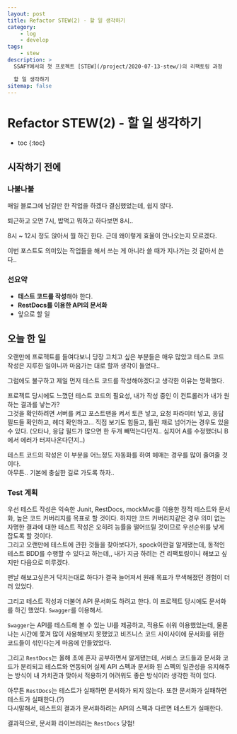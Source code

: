 ```yaml
---
layout: post
title: Refactor STEW(2) - 할 일 생각하기
category:
    - log
    - develop
tags:
    - stew
description: >
  SSAFY에서의 첫 프로젝트 [STEW](/project/2020-07-13-stew/)의 리팩토링 과정  

  할 일 생각하기
sitemap: false
---
```

# Refactor STEW(2) - 할 일 생각하기

* toc
{:toc}

## 시작하기 전에

### 나불나불

매일 블로그에 남길만 한 작업을 하겠다 결심했었는데, 쉽지 않다.  

퇴근하고 오면 7시, 밥먹고 뭐하고 하다보면 8시..  

8시 ~ 12시 정도 앉아서 뭘 하긴 한다. 근데 왜이렇게 효율이 안나오는지 모르겠다.  

이번 포스트도 의미있는 작업들을 해서 쓰는 게 아니라 쓸 때가 지나가는 것 같아서 쓴다..

### 선요약

* **테스트 코드를 작성**해야 한다.
* **RestDocs를 이용한 API의 문서화**
* 앞으로 할 일

## 오늘 한 일

오랜만에 프로젝트를 들여다보니 당장 고치고 싶은 부분들은 매우 많았고 테스트 코드 작성은 지루한 일이니까 마음가는 대로 할까 생각이 들었다..

그럼에도 불구하고 제일 먼저 테스트 코드를 작성해야겠다고 생각한 이유는 명확했다.

프로젝트 당시에도 느꼈던 테스트 코드의 필요성, 내가 작성 중인 이 컨트롤러가 내가 원하는 결과를 낳는가?  
그것을 확인하려면 서버를 켜고 포스트맨을 켜서 토큰 넣고, 요청 파라미터 넣고, 응답 필드들 확인하고, 헤더 확인하고... 직접 보기도 힘들고, 틀린 채로 넘어가는 경우도 있을 수 있다. (오타나, 응답 필드가 많으면 한 두개 빼먹는다던지.. 심지어 A를 수정했더니 B에서 에러가 터져나온다던지..)

테스트 코드의 작성은 이 부분을 어느정도 자동화를 하여 헤매는 경우를 많이 줄여줄 것이다.  
아무튼.. 기본에 충실한 길로 가도록 하자..

### Test 계획

우선 테스트 작성은 익숙한 Junit, RestDocs, mockMvc를 이용한 정적 테스트와 문서화, 높은 코드 커버리지를 목표로 할 것이다. 하지만 코드 커버리지같은 경우 의미 없는 자명한 결과에 대한 테스트 작성은 오히려 능률을 떨어뜨릴 것이므로 우선순위를 낮게 잡도록 할 것이다.  
그리고 오랜만에 테스트에 관한 것들을 찾아보다가, spock이란걸 알게됐는데, 동적인 테스트 BDD를 수행할 수 있다고 하는데,, 내가 지금 하려는 건 리팩토링이니 해보고 싶지만 다음으로 미루겠다.

맨날 해보고싶은거 닥치는대로 하다가 결국 늘어져서 원래 목표가 무색해졌던 경험이 더러 있었다.

그리고 테스트 작성과 더불어 API 문서화도 하려고 한다. 이 프로젝트 당시에도 문서화를 하긴 했었다. `Swagger`를 이용해서.

`Swagger`는 API를 테스트해 볼 수 있는 UI를 제공하고, 적용도 쉬워 이용했었는데, 물론 나는 시간에 쫓겨 많이 사용해보지 못했었고 비즈니스 코드 사이사이에 문서화를 위한 코드들이 섞인다는게 마음에 안들었었다.

그리고 `RestDocs`는 올해 초에 혼자 공부하면서 알게됐는데, 서비스 코드들과 문서화 코드가 분리되고 테스트와 연동되어 실제 API 스펙과 문서화 된 스펙의 일관성을 유지해주는 방식이 내 가치관과 맞아서 적용하기 어려워도 좋은 방식이라 생각한 적이 있다.

아무튼 `RestDocs`는 테스트가 실패하면 문서화가 되지 않는다. 또한 문서화가 실패하면 테스트가 실패한다.(?)  
다시말해서, 테스트의 결과가 문서화하려는 API의 스펙과 다르면 테스트가 실패한다.

결과적으로, 문서화 라이브러리는 `RestDocs` 당첨!